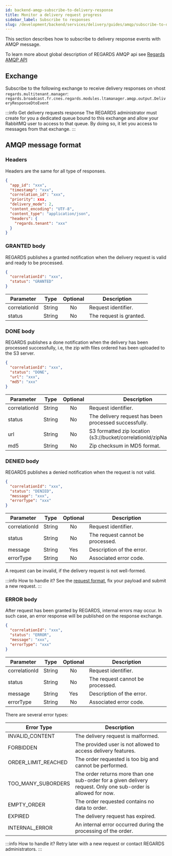```yaml
---
id: backend-amqp-subscribe-to-delivery-response
title: Monitor a delivery request progress
sidebar_label: Subscribe to responses
slug: /development/backend/services/delivery/guides/amqp/subscribe-to-delivery-responses
---
```


This section describes how to subscribe to delivery response events with AMQP message.

To learn more about global description of REGARDS AMQP api see [Regards AMQP API](../../../../concepts/06-amqp-api.md)

## Exchange

Subscribe to the following exchange to receive delivery responses on vhost `regards.multitenant.manager`:  
`regards.broadcast.fr.cnes.regards.modules.ltamanager.amqp.output.DeliveryResponseDtoEvent`

:::info Get delivery requests response
The REGARDS administrator must create for you a dedicated queue bound to this exchange and allow your RabbitMQ user to
access to that queue. By doing so, it let you access to messages from that exchange.
:::

## AMQP message format

### Headers

Headers are the same for all type of responses.

```json
{
  "app_id": "xxx",
  "timestamp": "xxx",
  "correlation_id": "xxx",
  "priority": xxx,
  "delivery_mode": 2,
  "content_encoding": "UTF-8",
  "content_type": "application/json",
  "headers": {
    "regards.tenant": "xxx"
  }
}
```

### GRANTED body

REGARDS publishes a granted notification when the delivery request is valid and ready to be processed.

```json
{
  "correlationId": "xxx",
  "status": "GRANTED"
}
```

| Parameter     | Type   | Optional | Description             |
|---------------|--------|:--------:|-------------------------|
| correlationId | String |    No    | Request identifier.     |
| status        | String |    No    | The request is granted. |

### DONE body

REGARDS publishes a done notification when the delivery has been processed successfully, i.e, the zip with files ordered
has been uploaded to the S3 server.

```json
{
  "correlationId": "xxx",
  "status": "DONE",
  "url": "xxx",
  "md5": "xxx"
}
```

| Parameter     | Type   | Optional | Description                                                        |
|---------------|--------|:--------:|--------------------------------------------------------------------|
| correlationId | String |    No    | Request identifier.                                                |
| status        | String |    No    | The delivery request has been processed successfully.              |
| url           | String |    No    | S3 formatted zip location (s3://bucket/correlationId/zipName.zip). |
| md5           | String |    No    | Zip checksum in MD5 format.                                        |

### DENIED body

REGARDS publishes a denied notification when the request is not valid.

```json
{
  "correlationId": "xxx",
  "status": "DENIED",
  "message": "xxx",
  "errorType": "xxx"
}
```

| Parameter     | Type   | Optional | Description                      |
|---------------|--------|:--------:|----------------------------------|
| correlationId | String |    No    | Request identifier.              |
| status        | String |    No    | The request cannot be processed. |
| message       | String |   Yes    | Description of the error.        |
| errorType     | String |    No    | Associated error code.           |

A request can be invalid, if the delivery request is not well-formed.

:::info How to handle it?
See the [request format](amqp-publish-request.md), fix your payload and submit a new request.
:::

### ERROR body

After request has been granted by REGARDS, internal errors may occur. In such case, an error response will be published
on the response exchange.

```json
{
  "correlationId": "xxx",
  "status": "ERROR",
  "message": "xxx",
  "errorType": "xxx"
}
```

| Parameter     | Type   | Optional | Description                      |
|---------------|--------|:--------:|----------------------------------|
| correlationId | String |    No    | Request identifier.              |
| status        | String |    No    | The request cannot be processed. |
| message       | String |   Yes    | Description of the error.        |
| errorType     | String |    No    | Associated error code.           |

There are several error types:

| Error Type          | Description                                                                                                    |
|---------------------|----------------------------------------------------------------------------------------------------------------|
| INVALID_CONTENT     | The delivery request is malformed.                                                                             |
| FORBIDDEN           | The provided user is not allowed to access delivery features.                                                  |
| ORDER_LIMIT_REACHED | The order requested is too big and cannot be performed.                                                        |
| TOO_MANY_SUBORDERS  | The order returns more than one sub-order for a given delivery request. Only one sub-order is allowed for now. |
| EMPTY_ORDER         | The order requested contains no data to order.                                                                 |
| EXPIRED             | The delivery request has expired.                                                                              |
| INTERNAL_ERROR      | An internal error occurred during the processing of the order.                                                 |

:::info How to handle it?
Retry later with a new request or contact REGARDS administrators.
:::
